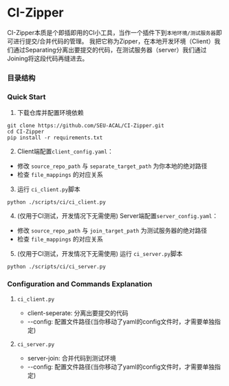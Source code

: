 # CI-Zipper

CI-Zipper本质是个即插即用的CI小工具，当作一个插件下到`本地环境/测试服务器`即可进行提交/合并代码的管理。
我把它称为Zipper，在本地开发环境（Client）我们通过Separating分离出要提交的代码，在测试服务器（server）我们通过Joining将这段代码再缝进去。 

### 目录结构


### Quick Start

1. 下载仓库并配置环境依赖

```
git clone https://github.com/SEU-ACAL/CI-Zipper.git
cd CI-Zipper
pip install -r requirements.txt
```

2. Client端配置`client_config.yaml`：
- 修改 `source_repo_path` 与 `separate_target_path` 为你本地的绝对路径
- 检查 `file_mappings` 的对应关系

3. 运行 `ci_client.py`脚本
```
python ./scripts/ci/ci_client.py
```

4. (仅用于CI测试，开发情况下无需使用) Server端配置`server_config.yaml`：
- 修改 `source_repo_path` 与 `join_target_path` 为测试服务器的绝对路径
- 检查 `file_mappings` 的对应关系

5. (仅用于CI测试，开发情况下无需使用) 运行 `ci_server.py`脚本
```
python ./scripts/ci/ci_server.py
```

### Configuration and Commands Explanation

1. `ci_client.py`
   - client-seperate: 分离出要提交的代码
   - --config: 配置文件路径(当你移动了yaml的config文件时，才需要单独指定)

2. `ci_server.py`
   - server-join: 合并代码到测试环境
   - --config: 配置文件路径(当你移动了yaml的config文件时，才需要单独指定)
